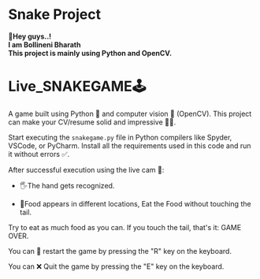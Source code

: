# Snake Project

👋<b>Hey guys..!<br>
I am Bollineni Bharath <br>
This project is mainly using Python and OpenCV.<br></b>

# Live_SNAKEGAME🕹️

A game built using Python 🐍 and computer vision 🎥 (OpenCV).
This project can make your CV/resume solid and impressive 💼✨.

Start executing the `snakegame.py` file in Python compilers like Spyder, VSCode, or PyCharm.
Install all the requirements used in this code and run it without errors ✅.

After successful execution using the live cam 📸:

- 🖐️The hand gets recognized.
  
- 🍎Food appears in different locations, Eat the Food  without touching the tail.

Try to eat as much food as you can. If you touch the tail, that's it: GAME OVER. 

You can 🔄 restart the game by pressing the "R" key on the keyboard.

You can ❌ Quit the game by pressing the "E" key on the keyboard.






